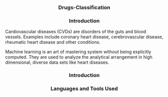 <p align="center">
  <h3 align="center">Drugs-Classification</h3>
  
<p align="left">
  <h3 align="center">Introduction</h3>
<p>Cardiovascular diseases (CVDs) are disorders of the guts and blood vessels. 
Examples include coronary heart disease, cerebrovascular disease, rheumatic 
heart disease and other conditions.
 </p>
 <p>Machine learning is an art of mastering system without being explicitly computed. 
They are used to analyze the analytical arrangement in high dimensional, diverse 
data sets like heart diseases. </p>
<p align="left">
  <h3 align="center" color = "red">Introduction</h3>
<p align="left">
  <h3 align="center">Languages and  Tools Used</h3>

